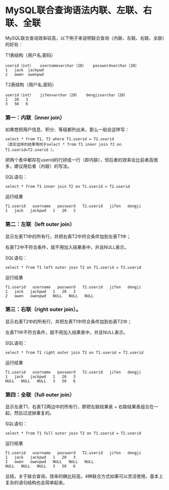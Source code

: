 MySQL联合查询语法内联、左联、右联、全联
=======================================

MySQL联合查询效率较高，以下例子来说明联合查询（内联、左联、右联、全联）的好处：


T1表结构（用户名,密码）   

	userid（int）   usernamevarchar（20）   passwordvarchar（20）   
	1   jack  jackpwd   
	2   owen  owenpwd   


T2表结构（用户名,密码）   

	userid（int）   jifenvarchar（20）   dengjivarchar（20）   
	1   20   3   
	3   50   6   


### 第一：内联（inner join）

如果想把用户信息、积分、等级都列出来，那么一般会这样写：

	select * from T1, T2 where T1.userid = T2.userid
	（其实这样的结果等同于select * from T1 inner join T2 on T1.userid=T2.userid ）。

把两个表中都存在userid的行拼成一行（即内联），但后者的效率会比前者高很多，建议用后者（内联）的写法。

SQL语句：

	select * from T1 inner join T2 on T1.userid = T2.userid

运行结果   

	T1.userid   username   password   T2.userid   jifen   dengji   
	1   jack   jackpwd   1   20   3   



### 第二：左联（left outer join）

显示左表T1中的所有行，并把右表T2中符合条件加到左表T1中；

右表T2中不符合条件，就不用加入结果表中，并且NULL表示。

SQL语句：

	select * from T1 left outer join T2 on T1.userid = T2.userid

运行结果   

	T1.userid   username   password   T2.userid   jifen   dengji   
	1   jack   jackpwd   1   20   3   
	2   owen   owenpwd   NULL   NULL   NULL   



### 第三：右联（right outer join）。

显示右表T2中的所有行，并把左表T1中符合条件加到右表T2中；

左表T1中不符合条件，就不用加入结果表中，并且NULL表示。

SQL语句：

	select * from T1 right outer join T2 on T1.userid = T2.userid

运行结果   

	T1.userid   username   password   T2.userid   jifen   dengji   
	1   jack   jackpwd   1   20   3   
	NULL   NULL   NULL   3   50   6   


### 第四：全联（full outer join）

显示左表T1、右表T2两边中的所有行，即把左联结果表 + 右联结果表组合在一起，然后过滤掉重复的。

SQL语句：

	select * from T1 full outer join T2 on T1.userid = T2.userid
 
运行结果   

	T1.userid   username   password   T2.userid   jifen   dengji   
	1   jack   jackpwd   1   20   3   
	2   owen   owenpwd   NULL   NULL   NULL   
	NULL   NULL   NULL   3   50   6   

总结，关于联合查询，效率的确比较高，4种联合方式如果可以灵活使用，基本上复杂的语句结构也会简单起来。
